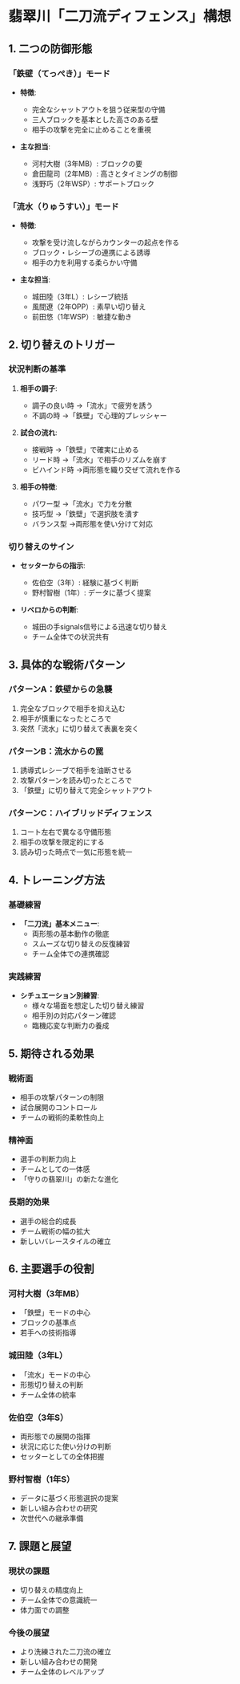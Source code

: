 # 翡翠川「二刀流ディフェンス」構想

## 1. 二つの防御形態

### 「鉄壁（てっぺき）」モード
- **特徴**:
  * 完全なシャットアウトを狙う従来型の守備
  * 三人ブロックを基本とした高さのある壁
  * 相手の攻撃を完全に止めることを重視

- **主な担当**:
  * 河村大樹（3年MB）: ブロックの要
  * 倉田龍司（2年MB）: 高さとタイミングの制御
  * 浅野巧（2年WSP）: サポートブロック

### 「流水（りゅうすい）」モード
- **特徴**:
  * 攻撃を受け流しながらカウンターの起点を作る
  * ブロック・レシーブの連携による誘導
  * 相手の力を利用する柔らかい守備

- **主な担当**:
  * 城田陸（3年L）: レシーブ統括
  * 風間遼（2年OPP）: 素早い切り替え
  * 前田悠（1年WSP）: 敏捷な動き

## 2. 切り替えのトリガー

### 状況判断の基準
1. **相手の調子**:
   * 調子の良い時 →「流水」で疲労を誘う
   * 不調の時 →「鉄壁」で心理的プレッシャー

2. **試合の流れ**:
   * 接戦時 →「鉄壁」で確実に止める
   * リード時 →「流水」で相手のリズムを崩す
   * ビハインド時 →両形態を織り交ぜて流れを作る

3. **相手の特徴**:
   * パワー型 →「流水」で力を分散
   * 技巧型 →「鉄壁」で選択肢を潰す
   * バランス型 →両形態を使い分けて対応

### 切り替えのサイン
- **セッターからの指示**:
  * 佐伯空（3年）: 経験に基づく判断
  * 野村智樹（1年）: データに基づく提案

- **リベロからの判断**:
  * 城田の手signals信号による迅速な切り替え
  * チーム全体での状況共有

## 3. 具体的な戦術パターン

### パターンA：鉄壁からの急襲
1. 完全なブロックで相手を抑え込む
2. 相手が慎重になったところで
3. 突然「流水」に切り替えて表裏を突く

### パターンB：流水からの罠
1. 誘導式レシーブで相手を油断させる
2. 攻撃パターンを読み切ったところで
3. 「鉄壁」に切り替えて完全シャットアウト

### パターンC：ハイブリッドディフェンス
1. コート左右で異なる守備形態
2. 相手の攻撃を限定的にする
3. 読み切った時点で一気に形態を統一

## 4. トレーニング方法

### 基礎練習
- **「二刀流」基本メニュー**:
  * 両形態の基本動作の徹底
  * スムーズな切り替えの反復練習
  * チーム全体での連携確認

### 実践練習
- **シチュエーション別練習**:
  * 様々な場面を想定した切り替え練習
  * 相手別の対応パターン確認
  * 臨機応変な判断力の養成

## 5. 期待される効果

### 戦術面
- 相手の攻撃パターンの制限
- 試合展開のコントロール
- チームの戦術的柔軟性向上

### 精神面
- 選手の判断力向上
- チームとしての一体感
- 「守りの翡翠川」の新たな進化

### 長期的効果
- 選手の総合的成長
- チーム戦術の幅の拡大
- 新しいバレースタイルの確立

## 6. 主要選手の役割

### 河村大樹（3年MB）
- 「鉄壁」モードの中心
- ブロックの基準点
- 若手への技術指導

### 城田陸（3年L）
- 「流水」モードの中心
- 形態切り替えの判断
- チーム全体の統率

### 佐伯空（3年S）
- 両形態での展開の指揮
- 状況に応じた使い分けの判断
- セッターとしての全体把握

### 野村智樹（1年S）
- データに基づく形態選択の提案
- 新しい組み合わせの研究
- 次世代への継承準備

## 7. 課題と展望

### 現状の課題
- 切り替えの精度向上
- チーム全体での意識統一
- 体力面での調整

### 今後の展望
- より洗練された二刀流の確立
- 新しい組み合わせの開発
- チーム全体のレベルアップ

